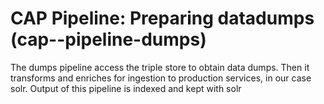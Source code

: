 # CAP Pipeline: Preparing datadumps (cap--pipeline-dumps)

The dumps pipeline access the triple store to obtain data dumps. Then it transforms and enriches for ingestion to production services, in our case solr. Output of this pipeline is indexed and kept with solr
